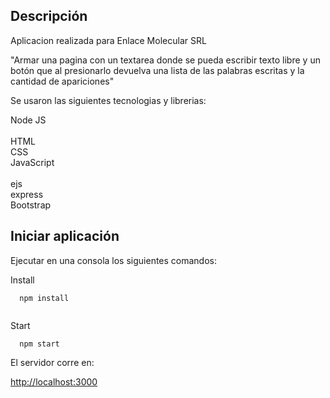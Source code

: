 ## Descripción

Aplicacion realizada para Enlace Molecular SRL<br>

"Armar una pagina con un textarea donde se pueda escribir texto libre y un botón que al presionarlo devuelva una lista de las palabras escritas y la cantidad de apariciones"

Se usaron las siguientes tecnologias y librerias:

Node JS<br><br>
HTML<br>
CSS<br>
JavaScript<br><br>
ejs<br>
express<br>
Bootstrap<br>

## Iniciar aplicación

Ejecutar en una consola los siguientes comandos:

Install

```
  npm install
    
```
Start

```
  npm start

```

El servidor corre en:

[http://localhost:3000](http://localhost:3000)